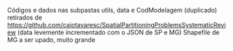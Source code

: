 Códigos e dados nas subpastas utils, data e CodModelagem (duplicado) retirados de https://github.com/caiotavaresc/SpatialPartitioningProblemsSystematicReview (data levemente incrementado com o JSON de SP e MG)
Shapefile de MG a ser upado, muito grande

